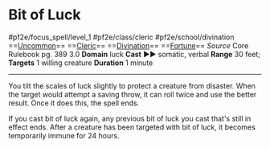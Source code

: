 # Bit of Luck
#pf2e/focus_spell/level_1 #pf2e/class/cleric #pf2e/school/divination 
==[Uncommon](Uncommon.md)== ==[Cleric](Cleric.md)== ==[Divination](Divination.md)== ==[Fortune](Fortune.md)==
*Source* Core Rulebook pg. 389 3.0
**Domain** luck
**Cast** ►► somatic, verbal
**Range** 30 feet; **Targets** 1 willing creature
**Duration** 1 minute

---
You tilt the scales of luck slightly to protect a creature from disaster. When the target would attempt a saving throw, it can roll twice and use the better result. Once it does this, the spell ends.

If you cast bit of luck again, any previous bit of luck you cast that's still in effect ends. After a creature has been targeted with bit of luck, it becomes temporarily immune for 24 hours.
